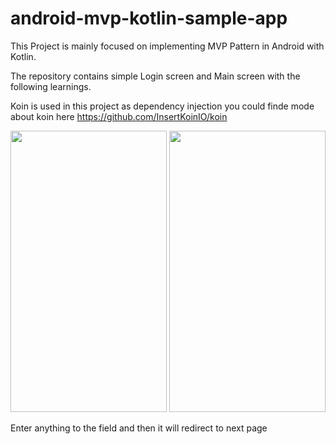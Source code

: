 # android-mvp-kotlin-sample-app
This Project is mainly focused on implementing MVP Pattern in Android with Kotlin.

The repository contains simple Login screen and Main screen with the following learnings.

Koin is used in this project as dependency injection you could finde mode about koin here https://github.com/InsertKoinIO/koin

<img src="https://user-images.githubusercontent.com/68017899/87057470-88ebfe00-c224-11ea-82e1-09009f3280fb.png" width="250" height="450">                         <img src="https://user-images.githubusercontent.com/68017899/87055972-9c966500-c222-11ea-933a-46997a10c33b.png" width="250" height="450">

Enter anything to the field and then it will redirect to next page
